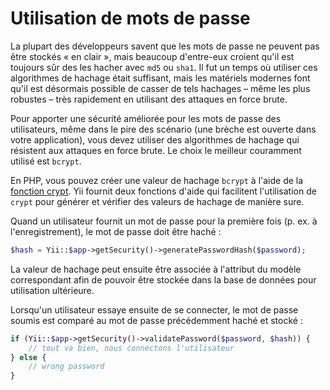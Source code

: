 Utilisation de mots de passe
============================

La plupart des développeurs savent que les mots de passe ne peuvent pas être stockés « en clair », mais beaucoup d'entre-eux croient qu'il est toujours sûr des les hacher avec  `md5` ou `sha1`. Il fut un temps où utiliser ces algorithmes de hachage était suffisant, mais les matériels modernes font qu'il est désormais possible de casser de tels hachages – même les plus robustes – très rapidement en utilisant des attaques en force brute. 

Pour apporter une sécurité améliorée pour les mots de passe des utilisateurs, même dans le pire des scénario (une brèche est ouverte dans votre application), vous devez utiliser des algorithmes de hachage qui résistent aux attaques en force brute. Le choix le meilleur couramment utilisé est `bcrypt`.

En  PHP, vous pouvez créer une valeur de hachage `bcrypt` à l'aide de la  [fonction crypt](http://php.net/manual/en/function.crypt.php). Yii fournit deux fonctions d'aide qui facilitent l'utilisation de  `crypt` pour générer et vérifier des valeurs de hachage de manière sure. 

Quand un utilisateur fournit un mot de passe pour la première fois (p. ex. à l'enregistrement), le mot de passe doit être haché :


```php
$hash = Yii::$app->getSecurity()->generatePasswordHash($password);
```

La valeur de hachage peut ensuite être associée à l'attribut du modèle correspondant afin de pouvoir être stockée dans la base de données pour utilisation ultérieure.

Lorsqu'un utilisateur essaye ensuite de se connecter, le mot de passe soumis est comparé au mot de passe précédemment haché et stocké : 


```php
if (Yii::$app->getSecurity()->validatePassword($password, $hash)) {
    // tout va bien, nous connectons l'utilisateur
} else {
    // wrong password
}
```
